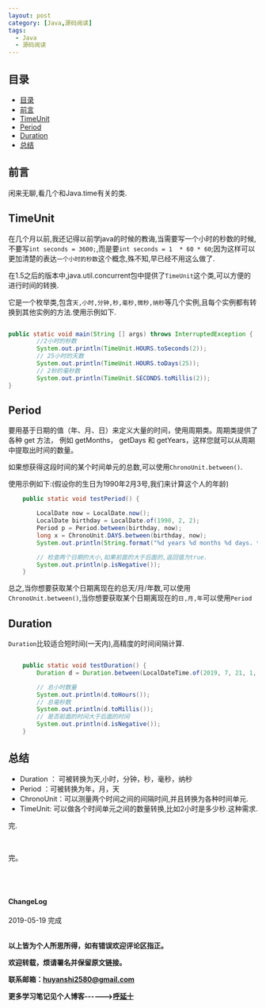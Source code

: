 ```yaml
---
layout: post
category: [Java,源码阅读]
tags:
  - Java
  - 源码阅读
---
```



## 目录

- [目录](#目录)
- [前言](#前言)
- [TimeUnit](#timeunit)
- [Period](#period)
- [Duration](#duration)
- [总结](#总结)

## 前言

闲来无聊,看几个和Java.time有关的类.

## TimeUnit

在几个月以前,我还记得以前学java的时候的教诲,当需要写一个小时的秒数的时候,不要写`int seconds = 3600;`,而是要`int seconds = 1  * 60 * 60`;因为这样可以更加清楚的表达`一个小时的秒数`这个概念,殊不知,早已经不用这么做了.

在1.5之后的版本中,java.util.concurrent包中提供了`TimeUnit`这个类,可以方便的进行时间的转换.

它是一个枚举类,包含`天,小时,分钟,秒,毫秒,微秒,纳秒`等几个实例,且每个实例都有转换到其他实例的方法.使用示例如下.

```java

public static void main(String [] args) throws InterruptedException {
        //2小时的秒数
        System.out.println(TimeUnit.HOURS.toSeconds(2));
        // 25小时的天数
        System.out.println(TimeUnit.HOURS.toDays(25));
        // 2秒的毫秒数
        System.out.println(TimeUnit.SECONDS.toMillis(2));
}
```

## Period

要用基于日期的值（年、月、日）来定义大量的时间，使用周期类。周期类提供了各种 get 方法， 例如 getMonths， getDays 和 getYears，这样您就可以从周期中提取出时间的数量。

如果想获得这段时间的某个时间单元的总数,可以使用`ChronoUnit.between()`.

使用示例如下:(假设你的生日为1990年2月3号,我们来计算这个人的年龄)

```java
    public static void testPeriod() {

        LocalDate now = LocalDate.now();
        LocalDate birthday = LocalDate.of(1990, 2, 2);
        Period p = Period.between(birthday, now);
        long x = ChronoUnit.DAYS.between(birthday, now);
        System.out.println(String.format("%d years %d months %d days. total %d day.", p.getYears(), p.getMonths(), p.getDays(), x));

        // 检查两个日期的大小,如果前面的大于后面的,返回值为true.
        System.out.println(p.isNegative());
    }
```

总之,当你想要获取某个日期离现在的总天/月/年数,可以使用`ChronoUnit.between()`,当你想要获取某个日期离现在的`日,月,年`可以使用`Period`

## Duration

`Duration`比较适合短时间(一天内),高精度的时间间隔计算.

```java

    public static void testDuration() {
        Duration d = Duration.between(LocalDateTime.of(2019, 7, 21, 1, 1, 1), LocalDateTime.now());

        // 总小时数量
        System.out.println(d.toHours());
        // 总毫秒数
        System.out.println(d.toMillis());
        // 是否前面的时间大于后面的时间
        System.out.println(d.isNegative());
    }

```

## 总结

* Duration ： 可被转换为天,小时，分钟，秒，毫秒，纳秒
* Period ：可被转换为年，月，天
* ChronoUnit：可以测量两个时间之间的间隔时间,并且转换为各种时间单元.
* TimeUnit: 可以做各个时间单元之间的数量转换,比如2小时是多少秒.这种需求.


完.

<br>


完。
<br>
<br>
<br>
<br>
<h4>ChangeLog</h4>
2019-05-19 完成
<br>
<br>


**以上皆为个人所思所得，如有错误欢迎评论区指正。**


**欢迎转载，烦请署名并保留原文链接。**


**联系邮箱：huyanshi2580@gmail.com**


**更多学习笔记见个人博客------><a href="{{ site.baseurl }}/">呼延十</a>**
